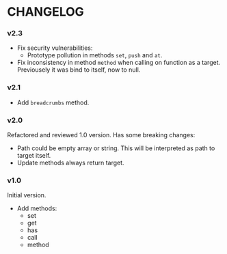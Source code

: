 # CHANGELOG

### v2.3

* Fix security vulnerabilities:
  * Prototype pollution in methods `set`, `push` and `at`.
* Fix inconsistency in method `method` when calling on function as a target.
  Previousely it was bind to itself, now to null.

### v2.1

* Add `breadcrumbs` method.

### v2.0

Refactored and reviewed 1.0 version. Has some breaking changes:

* Path could be empty array or string. This will be interpreted as path
  to target itself.
* Update methods always return target.

### v1.0

Initial version.

* Add methods:
    * set
    * get
    * has
    * call
    * method
